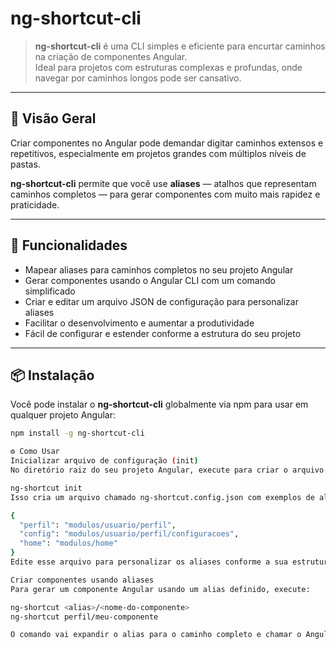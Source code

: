 # ng-shortcut-cli

> **ng-shortcut-cli** é uma CLI simples e eficiente para encurtar caminhos na criação de componentes Angular.  
> Ideal para projetos com estruturas complexas e profundas, onde navegar por caminhos longos pode ser cansativo.

---

## 🚀 Visão Geral

Criar componentes no Angular pode demandar digitar caminhos extensos e repetitivos, especialmente em projetos grandes com múltiplos níveis de pastas.  

**ng-shortcut-cli** permite que você use **aliases** — atalhos que representam caminhos completos — para gerar componentes com muito mais rapidez e praticidade.

---

## 🎯 Funcionalidades

- Mapear aliases para caminhos completos no seu projeto Angular  
- Gerar componentes usando o Angular CLI com um comando simplificado  
- Criar e editar um arquivo JSON de configuração para personalizar aliases  
- Facilitar o desenvolvimento e aumentar a produtividade  
- Fácil de configurar e estender conforme a estrutura do seu projeto  

---

## 📦 Instalação

Você pode instalar o **ng-shortcut-cli** globalmente via npm para usar em qualquer projeto Angular:

```bash
npm install -g ng-shortcut-cli

⚙️ Como Usar
Inicializar arquivo de configuração (init)
No diretório raiz do seu projeto Angular, execute para criar o arquivo padrão de aliases:

ng-shortcut init
Isso cria um arquivo chamado ng-shortcut.config.json com exemplos de aliases:

{
  "perfil": "modulos/usuario/perfil",
  "config": "modulos/usuario/perfil/configuracoes",
  "home": "modulos/home"
}
Edite esse arquivo para personalizar os aliases conforme a sua estrutura de pastas.

Criar componentes usando aliases
Para gerar um componente Angular usando um alias definido, execute:

ng-shortcut <alias>/<nome-do-componente>
ng-shortcut perfil/meu-componente

O comando vai expandir o alias para o caminho completo e chamar o Angular CLI para criar o componente.
